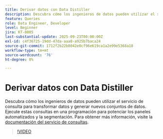 ```yaml
---
title: Derivar datos con Data Distiller
description: Descubra cómo los ingenieros de datos pueden utilizar el servicio de consulta para transformar datos y generar nuevos conjuntos de datos. Ejecute estas consultas en una programación para potenciar los paneles automatizados y la segmentación.
feature: Queries
role: Data Engineer, Developer
level: Beginner
jira: KT-8005
last-substantial-update: 2025-09-23T00:00:00Z
exl-id: c4f36725-19dd-47da-aaa8-a925b7baca24
source-git-commit: 1712f2b22b8042e0cf96e619ca1a2e99e5368a18
workflow-type: tm+mt
source-wordcount: '76'
ht-degree: 0%

---
```


# Derivar datos con Data Distiller

Descubra cómo los ingenieros de datos pueden utilizar el servicio de consulta para transformar datos y generar nuevos conjuntos de datos. Ejecute estas consultas en una programación para potenciar los paneles automatizados y la segmentación. Para obtener más información, visite la [documentación del servicio de consultas](https://experienceleague.adobe.com/es/docs/experience-platform/query/home).

>[!VIDEO](https://video.tv.adobe.com/v/333699?learn=on&enablevpops)
